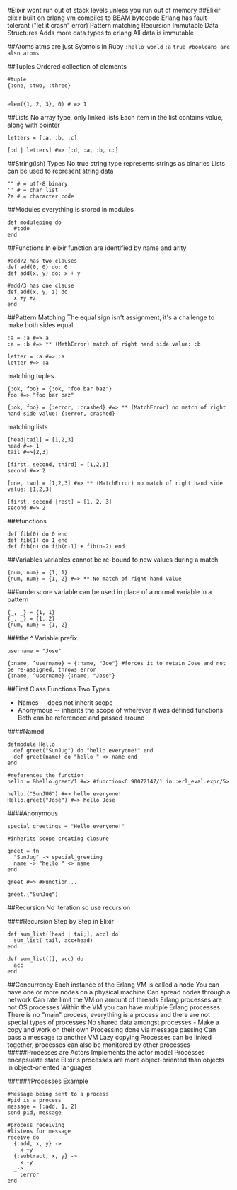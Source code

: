 #Elixir
wont run out of stack levels unless you run out of memory
##Elixir
elixir built on erlang vm
compiles to BEAM bytecode
Erlang has fault-tolerant ("let it crash" error)
Pattern matching
Recursion
Immutable Data Structures
Adds more data types to erlang
All data is immutable

##Atoms
atms are just Sybmols in Ruby
`:hello_world`
`:a`
`true #booleans are also atoms`

##Tuples
Ordered collection of elements

```
#tuple
{:one, :two, :three}


elem({1, 2, 3}, 0) # => 1

```

##Lists
No array type, only linked lists
Each item in the list contains value, along with pointer

```
letters = [:a, :b, :c]

[:d | letters] #=> [:d, :a, :b, c:]
```
##String(ish) Types
No true string type
represents strings as binaries
Lists can be used to represent string data
```
"" # = utf-8 binary
'' # = char list
?a # = character code
```

##Modules
everything is stored in modules

```
def moduleping do
  #todo
end
```

##Functions
In elixir function are identified by name and arity

```
#add/2 has two clauses
def add(0, 0) do: 0
def add(x, y) do: x + y

#add/3 has one clause
def add(x, y, z) do
  x +y +z
end
```

##Pattern Matching
The equal sign isn't assignment, it's a challenge to make both sides equal

```
:a = :a #=> a
:a = :b #=> ** (MethError) match of right hand side value: :b

letter = :a #=> :a
letter #=> :a
```

matching tuples

```
{:ok, foo} = {:ok, "foo bar baz"}
foo #=> "foo bar baz"

{:ok, foo} = {:error, :crashed} #=> ** (MatchError) no match of right hand side value: {:error, crashed}
```

matching lists
```
[head|tail] = [1,2,3]
head #=> 1
tail #=>[2,3]

[first, second, third] = [1,2,3]
second #=> 2

[one, two] = [1,2,3] #=> ** (MatchError) no match of right hand side value: [1,2,3]

[first, second |rest] = [1, 2, 3]
second #=> 2
```

###functions
```
def fib(0) do 0 end
def fib(1) do 1 end
def fib(n) do fib(n-1) + fib(n-2) end
```

##Variables
variables cannot be re-bound to new values during a match

```
{num, num} = {1, 1}
{num, num} = {1, 2} #=> ** No match of right hand value
```

###underscore variable can be used in place of a normal variable in a pattern

```
{_, _} = {1, 1}
{_, _} = {1, 2}
{num, num} = {1, 2}
```

###the ^ Variable prefix
```
username = "Jose"

{:name, ^username} = {:name, "Joe"} #forces it to retain Jose and not be re-assigned, throws error
{:name, ^username} {:name, "Jose"}
```

##First Class Functions
Two Types
 - Names -- does not inherit scope
 - Anonymous -- inherits the scope of wherever it was defined functions
Both can be referenced and passed around

####Named
```
defmodule Hello
  def greet("SunJug") do "hello everyone!" end
  def greet(name) do "hello " <> name end
end

#references the function
hello = &hello.greet/1 #=> #function<6.90072147/1 in :erl_eval.expr/5>

hello.("SunJUG") #=> hello everyone!
Hello.greet("Jose") #=> hello Jose
```

####Anonymous
```
special_greetings = "Hello everyone!"

#inherits scope creating closure

greet = fn
  "SunJug" -> special_greeting
  name -> "hello " <> name
end

greet #=> #Function...

greet.("SunJug")
```

##Recursion
No iteration so use recursion

####Recursion Step by Step in Elixir

```
def sum_list([head | tai;], acc) do
  sum_list( tail, acc+head)
end

def sum_list([], acc) do
  acc
end
```

##Concurrency
Each instance of the Erlang VM is called a node
You can have one or more nodes on a physical machine
Can spread nodes through a network
Can rate limit the VM on amount of threads
Erlang processes are not OS processes
Within the VM you can have multiple Erlang processes
There is no "main" process, everything is a process and there are not special types of processes
No shared data amongst processes - Make a copy and work on their own
Processing done via message passing
Can pass a message to another VM
Lazy copying
Processes can be linked together, processes can also be monitored by other processes
#####Processes are Actors
Implements the actor model
Processes encapsulate state
Elixir's processes are more object-oriented than objects in object-oriented languages

######Processes Example
```
#Message being sent to a process
#pid is a process
message = {:add, 1, 2}
send pid, message

#process receiving
#listens for message
receive do
  {:add, x, y} ->
    x +y
  {:subtract, x, y} ->
    x -y
  _->
    :error
end
```
